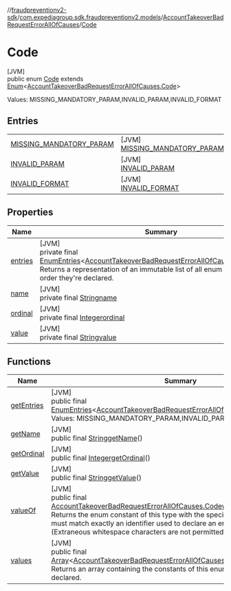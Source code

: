 //[fraudpreventionv2-sdk](../../../../index.md)/[com.expediagroup.sdk.fraudpreventionv2.models](../../index.md)/[AccountTakeoverBadRequestErrorAllOfCauses](../index.md)/[Code](index.md)

# Code

[JVM]\
public enum [Code](index.md) extends [Enum](https://docs.oracle.com/javase/8/docs/api/java/lang/Enum.html)&lt;[AccountTakeoverBadRequestErrorAllOfCauses.Code](index.md)&gt;

Values: MISSING_MANDATORY_PARAM,INVALID_PARAM,INVALID_FORMAT

## Entries

| | |
|---|---|
| [MISSING_MANDATORY_PARAM](-m-i-s-s-i-n-g_-m-a-n-d-a-t-o-r-y_-p-a-r-a-m/index.md) | [JVM]<br>[MISSING_MANDATORY_PARAM](-m-i-s-s-i-n-g_-m-a-n-d-a-t-o-r-y_-p-a-r-a-m/index.md) |
| [INVALID_PARAM](-i-n-v-a-l-i-d_-p-a-r-a-m/index.md) | [JVM]<br>[INVALID_PARAM](-i-n-v-a-l-i-d_-p-a-r-a-m/index.md) |
| [INVALID_FORMAT](-i-n-v-a-l-i-d_-f-o-r-m-a-t/index.md) | [JVM]<br>[INVALID_FORMAT](-i-n-v-a-l-i-d_-f-o-r-m-a-t/index.md) |

## Properties

| Name | Summary |
|---|---|
| [entries](index.md#945795248%2FProperties%2F-173342751) | [JVM]<br>private final [EnumEntries](https://kotlinlang.org/api/latest/jvm/stdlib/kotlin.enums/-enum-entries/index.html)&lt;[AccountTakeoverBadRequestErrorAllOfCauses.Code](index.md)&gt;[entries](index.md#945795248%2FProperties%2F-173342751)<br>Returns a representation of an immutable list of all enum entries, in the order they're declared. |
| [name](../../-verification-type/_3_-d-s/index.md#-372974862%2FProperties%2F-173342751) | [JVM]<br>private final [String](https://docs.oracle.com/javase/8/docs/api/java/lang/String.html)[name](../../-verification-type/_3_-d-s/index.md#-372974862%2FProperties%2F-173342751) |
| [ordinal](../../-verification-type/_3_-d-s/index.md#-739389684%2FProperties%2F-173342751) | [JVM]<br>private final [Integer](https://docs.oracle.com/javase/8/docs/api/java/lang/Integer.html)[ordinal](../../-verification-type/_3_-d-s/index.md#-739389684%2FProperties%2F-173342751) |
| [value](-i-n-v-a-l-i-d_-f-o-r-m-a-t/index.md#-1182713937%2FProperties%2F-173342751) | [JVM]<br>private final [String](https://docs.oracle.com/javase/8/docs/api/java/lang/String.html)[value](-i-n-v-a-l-i-d_-f-o-r-m-a-t/index.md#-1182713937%2FProperties%2F-173342751) |

## Functions

| Name | Summary |
|---|---|
| [getEntries](get-entries.md) | [JVM]<br>public final [EnumEntries](https://kotlinlang.org/api/latest/jvm/stdlib/kotlin.enums/-enum-entries/index.html)&lt;[AccountTakeoverBadRequestErrorAllOfCauses.Code](index.md)&gt;[getEntries](get-entries.md)()<br>Values: MISSING_MANDATORY_PARAM,INVALID_PARAM,INVALID_FORMAT |
| [getName](index.md#1968278958%2FFunctions%2F-173342751) | [JVM]<br>public final [String](https://docs.oracle.com/javase/8/docs/api/java/lang/String.html)[getName](index.md#1968278958%2FFunctions%2F-173342751)() |
| [getOrdinal](index.md#1579242192%2FFunctions%2F-173342751) | [JVM]<br>public final [Integer](https://docs.oracle.com/javase/8/docs/api/java/lang/Integer.html)[getOrdinal](index.md#1579242192%2FFunctions%2F-173342751)() |
| [getValue](get-value.md) | [JVM]<br>public final [String](https://docs.oracle.com/javase/8/docs/api/java/lang/String.html)[getValue](get-value.md)() |
| [valueOf](value-of.md) | [JVM]<br>public final [AccountTakeoverBadRequestErrorAllOfCauses.Code](index.md)[valueOf](value-of.md)([String](https://docs.oracle.com/javase/8/docs/api/java/lang/String.html)value)<br>Returns the enum constant of this type with the specified name. The string must match exactly an identifier used to declare an enum constant in this type. (Extraneous whitespace characters are not permitted.) |
| [values](values.md) | [JVM]<br>public final [Array](https://kotlinlang.org/api/latest/jvm/stdlib/kotlin/-array/index.html)&lt;[AccountTakeoverBadRequestErrorAllOfCauses.Code](index.md)&gt;[values](values.md)()<br>Returns an array containing the constants of this enum type, in the order they're declared. |
